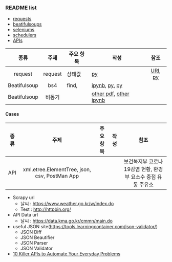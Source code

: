 ### README list
- [requests](./codes/requests/README.md)
- [beatifulsoups](./codes/beatifulsoups/README.md)
- [seleniums](./codes/seleniums/README.md)
- [schedulers](./codes/schedulers/README.md)
- [APIs](./codes/APIs/README.md)

|종류| 주제 | 주요 항목 | 작성 | 참조 |
| :---: | :---: | --- |  --- | :---: |
|request|request|상태값|[py](./codes/requests/savefilewithrequest.py) |[URI](http://httpbin.org/get), [py](./codes/views_withDjango.py)|
| Beatifulsoup | bs4 | find, | [ipynb](./codes/beatifulsoups/08_BeautifulSoup.ipynb), [py](./codes/beautifulsoup_htmlload.ipynb), [py](./codes/bs_tags.ipynb)| |
| Beatifulsoup |비동기 | |[other pdf](./refer/00_강의자료_sesac.zip), [other ipynb](./refer/00_%EC%86%8C%EC%8A%A4%EC%BD%94%EB%93%9C_sesac.zip) | |

#### Cases
|종류| 주제 | 주요 항목 | 작성 | 참조 |
| :---: | :---: | --- |  --- | :---: |
| API | xml.etree.ElementTree, json, csv, PostMan App | | |보건복지부 코로나19감염 현황, 환경부 요소수 중점 유통 주유소 |

- Scrapy url
    + 날씨 : https://www.weather.go.kr/w/index.do
    + Test : http://httpbin.org/
- API Data url
    + 날씨 : https://data.kma.go.kr/cmmn/main.do
- useful JSON site(https://tools.learningcontainer.com/json-validator/)
    - JSON Diff
    - JSON Beautifier
    - JSON Parser
    - JSON Validator
- [10 Killer APIs to Automate Your Everyday Problems](https://python.plainenglish.io/10-killer-apis-to-automate-your-everyday-problems-77b45ce5d6fe)
